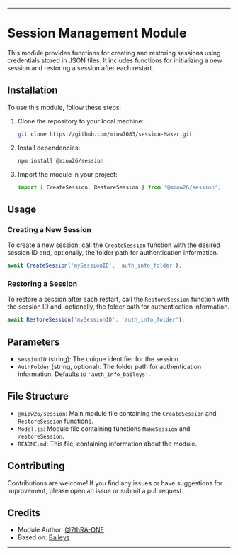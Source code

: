 
---

# Session Management Module

This module provides functions for creating and restoring sessions using credentials stored in JSON files. It includes functions for initializing a new session and restoring a session after each restart.

## Installation

To use this module, follow these steps:

1. Clone the repository to your local machine:

    ```bash
    git clone https://github.com/miow7083/session-Maker.git
    ```

2. Install dependencies:

    ```bash
    npm install @miow26/session
    ```

3. Import the module in your project:

    ```javascript
    import { CreateSession, RestoreSession } from '@miow26/session';
    ```

## Usage

### Creating a New Session

To create a new session, call the `CreateSession` function with the desired session ID and, optionally, the folder path for authentication information.

```javascript
await CreateSession('mySessionID', 'auth_info_folder');
```

### Restoring a Session

To restore a session after each restart, call the `RestoreSession` function with the session ID and, optionally, the folder path for authentication information.

```javascript
await RestoreSession('mySessionID', 'auth_info_folder');
```

## Parameters

- `sessionID` (string): The unique identifier for the session.
- `AuthFolder` (string, optional): The folder path for authentication information. Defaults to `'auth_info_baileys'`.

## File Structure

- `@miow26/session`: Main module file containing the `CreateSession` and `RestoreSession` functions.
- `Model.js`: Module file containing functions `MakeSession` and `restoreSession`.
- `README.md`: This file, containing information about the module.

## Contributing

Contributions are welcome! If you find any issues or have suggestions for improvement, please open an issue or submit a pull request.

## Credits

- Module Author: [@7thRA-ONE](https://github.com/7thRA-ONE)
- Based on: [Baileys](https://github.com/adiwajshing/Baileys)

--- 
